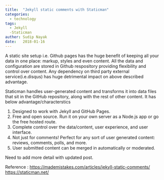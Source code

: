 ```yaml
---
title:  "Jekyll static comments with Staticman"
categories:
  - technology
tags:
  - Jekyll
  -Staticman
auther: Sudip Nayak
date:   2018-01-16
---
```


A static site setup i.e. Github pages has the huge benefit of keeping all your data in one place: markup, styles and even content.
All the data and configuration are stored in Github respository providing flexibility and control over content. Any dependency on
third party external service(i.e.disqus) has huge detrimental impact on above described advantage.

Staticman handles user-generated content and transforms it into data files that sit in the GitHub repository, 
along with the rest of other content. It has below advantage/characterstics

1. Designed to work with Jekyll and GitHub Pages.
2. Free and open source. Run it on your own server as a Node.js app or go the free hosted route.
3. Complete control over the data/content, user experience, and user interface.
4. Not just for comments! Perfect for any sort of user generated content: reviews, comments, polls, and more.
5. User submitted content can be merged in automatically or moderated.


Need to add more detail with updated post. 

Reference : https://mademistakes.com/articles/jekyll-static-comments/
            https://staticman.net/

